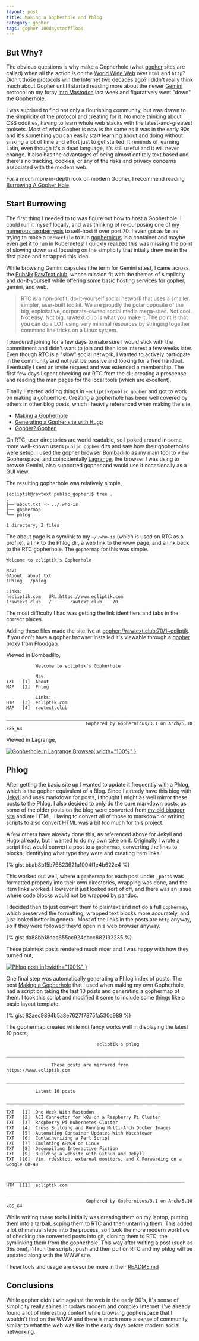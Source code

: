 ```yaml
---
layout: post
title: Making a Gopherhole and Phlog
category: gopher
tags: gopher 100daystooffload
---
```


## But Why?

The obvious questions is why make a Gopherhole (what [gopher](https://en.wikipedia.org/wiki/Gopher_(protocol)) sites are called) when all the action is on the [World Wide Web](https://en.wikipedia.org/wiki/World_Wide_Web) over `html` and `http`? Didn't those protocols win the Internet two decades ago? I didn't really think much about Gopher until I started reading more about the newer [Gemini](https://gemini.circumlunar.space) protocol on my foray [into Mastodon](https://www.ecliptik.com/One-Week-With-Mastodon/) last week and figuratively went "down" the Gopherhole.

I was suprised to find not only a flourishing community, but was drawn to the simplicity of the protocol and creating for it. No more thinking about CSS oddities, having to learn whole web stacks with the latest-and-greatest toolsets. Most of what Gopher is now is the same as it was in the early 90s and it's something you can easily start learning about and doing without sinking a lot of time and effort just to get started. It reminds of learning Latin, even though it's a dead language, it's still useful and it will never change. It also has the advantages of being almost entirely text based and there's no tracking, cookies, or any of the risks and privacy concerns associated with the modern web.

For a much more in-depth look on modern Gopher, I recommend reading [Burrowing A Gopher Hole](https://tedium.co/2017/06/22/modern-day-gopher-history/).

## Start Burrowing

The first thing I needed to to was figure out how to host a Gopherhole. I could run it myself locally, and was thinking of re-purposing one of [my numerous raspberrypis](https://www.ecliptik.com/Raspberry-Pi-Kubernetes-Cluster/) to self-host it over port 70. I even got as far as trying to make a `Dockerfile` to run [gophernicus](http://www.gophernicus.org) in a container and maybe even get it to run in Kubernetes! I quickly realized this was missing the point of slowing down and focusing on the simplicity that intially drew me in the first place and scrapped this idea.

While browsing Gemini capsules (the term for Gemini sites), I came across the [PubNix](https://github.com/cwmccabe/pubnixhist) [RawText.club](https://rawtext.club), whose mission fit  with the themes of simplicity and do-it-yourself while offering some basic hosting services for gopher, gemini, and web.

>RTC is a non-profit, do-it-yourself social network that uses a smaller, simpler, user-built toolkit. We are proudly the polar opposite of the big, exploitative, corporate-owned social media mega-sites. Not cool. Not easy. Not big. rawtext.club is what you make it. The point is that you can do a LOT using very minimal resources by stringing together command line tricks on a Linux system.

I pondered joining for a few days to make sure I would stick with the commitment and didn't want to join and then lose interest a few weeks later. Even though RTC is a "slow" social network, I wanted to actively particpate in the community and not just be passive and looking for a free handout. Eventually I sent an invite request and was extended a membership. The first few days I spent checking out RTC from the cli; creating a prescense and reading the man pages for the local tools (which are excellent).

Finally I started adding things in `~ecliptik/public_gopher` and got to work on making a gohperhole. Creating a gopherhole has been well covered by others in other blog posts, which I heavily referenced when making the site,

- [Making a Gopherhole](https://johngodlee.github.io/2019/11/20/gopher.html)
- [Generating a Gopher site with Hugo](https://jfm.carcosa.net/blog/computing/hugo-gopher/)
- [Gopher? Gopher.](https://petermolnar.net/article/gopher/)

On RTC, user directories are world readable, so I poked around in some more well-known users `public_gopher` dirs and saw how their gopherholes were setup. I used the gopher browser [Bombadillo](https://bombadillo.colorfield.space) as my main tool to view Gopherspace, and coincidentally [Lagrange](https://gmi.skyjake.fi/lagrange/), the browser I was using to browse Gemini, also supported gopher and would use it occasionally as a GUI view.

The resulting gopherhole was relatively simple,

```
[ecliptik@rawtext public_gopher]$ tree .
.
├── about.txt -> ../.who-is
├── gophermap
└── phlog

1 directory, 2 files
```

The about page is a symlink to my `~/.who-is` (which is used on RTC as a profile), a link to the Phlog dir, a web link to the www page, and a link back to the RTC gopherhole. The `gophermap` for this was simple.

```
Welcome to ecliptik's Gopherhole

Nav:
0About	about.txt
1Phlog	./phlog

Links:
hecliptik.com	URL:https://www.ecliptik.com
1rawtext.club	/       rawtext.club    70
```

The most difficulty I had was getting the link identifiers and tabs in the correct places.

Adding these files made the site live at [gopher://rawtext.club:70/1~ecliptik](gopher://rawtext.club:70/~ecliptik). If you don't have a gopher browser installed it's viewable through a [gopher proxy](https://gopher.floodgap.com/gopher/gw?a=gopher%3A%2F%2Frawtext.club%3A70%2F1%7Eecliptik) from [Floodgap](https://www.floodgap.com).

Viewed in Bombadillo,

```
           Welcome to ecliptik's Gopherhole
           
           Nav:
TXT   [1]  About
MAP   [2]  Phlog
           
           Links:
HTM   [3]  ecliptik.com
MAP   [4]  rawtext.club
           ___________________________________________________________________
                              Gophered by Gophernicus/3.1 on Arch/5.10 x86_64
```

Viewed in Lagrange,

[![Gopherhole in Lagrange Browser](/assets/images/posts/gopher-lagrange-01.png){:width="100%" }](/assets/images/posts/gopher-lagrange-01.png)

## Phlog

After getting the basic site up I wanted to update it frequently with a Phlog, which is the gopher equivalent of a Blog. Since I already have this blog with [Jekyll](https://www.ecliptik.com/Building-a-website-with-Github-and-Jekyll/) and uses markdown for posts, I thought I might as well mirror these posts to the Phlog. I also decided to only do the pure markdown posts, as some of the older posts on the blog were converted from [my old blogger site](https://junocake.blogspot.com) and are HTML. Having to convert all of those to markdown or writing scripts to also convert HTML was a bit too much for this project.

A few others have already done this, as referenced above for Jekyll and Hugo already, but I wanted to do my own take on it. Originally I wrote a script that would convert a post to a `gophermap`, converting the links to blocks, identifying what type they were and creating item links.

{% gist bbab8b15b76823621a1004f1e4b622e4 %}

This worked out well, where a `gophermap` for each post under `_posts` was formatted properly into their own directories, wrapping was done, and the item links worked. However it just looked sort of off, and there was an issue where code blocks would not be wrapped by [pandoc](https://pandoc.org/).

I decided then to just convert them to plaintext and not do a full `gophermap`, which preserved the formatting, wrapped text blocks more accurately, and just looked better in general. Most of the links in the posts are `http` anyway, so if they were followed they'd open in a web browser anyway.

{% gist da88bb18dac655ac924cbcc882192235 %}

These plaintext posts rendered much nicer and I was happy with how they turned out,

[![Phlog post in ](/assets/images/posts/gopher-phlog-post-01.png){:width="100%" }](/assets/images/posts/gopher-phlog-post-01.png)

One final step was automatically generating a Phlog index of posts. The post [Making a Gopherhole](https://johngodlee.github.io/2019/11/20/gopher.html) that I used when making my own Gopherhole had a script on taking the last 10 posts and generating a gophermap of them. I took this script and modified it some to include some things like a basic layout template.

{% gist 82aec9894b5a8e7627f7875fa530c989 %}

The gophermap created while not fancy works well in displaying the latest 10 posts,

```
                                  ecliptik's phlog
           ___________________________________________________________________
           
                 These posts are mirrored from https://www.ecliptik.com
           ___________________________________________________________________
           
           Latest 10 posts
           ___________________________________________________________________
           
TXT   [1]  One Week With Mastodon
TXT   [2]  ACI Connector for k8s on a Raspberry Pi Cluster
TXT   [3]  Raspberry Pi Kubernetes Cluster
TXT   [4]  Cross Building and Running Multi-Arch Docker Images
TXT   [5]  Automating Container Updates With Watchtower
TXT   [6]  Containerizing a Perl Script
TXT   [7]  Emulating ARM64 on Linux
TXT   [8]  Decompiling Interactive Fiction
TXT   [9]  Building a website with Github and Jekyll
TXT  [10]  Vim, rdesktop, external monitors, and X Forwarding on a Google CR-48
           
           ___________________________________________________________________
HTM  [11]  ecliptik.com
           ___________________________________________________________________
                              Gophered by Gophernicus/3.1 on Arch/5.10 x86_64
```

While writing these tools I initially was creating them on my laptop, putting them into a tarball, scping them to RTC and then untarring them. This added a lot of manual steps into the process, so I took the more modern workflow of checking the converted posts into git, cloning them to RTC, the symlinking them from the gopherhole. This way after writing a post (such as this one), I'll run the scripts, push and then pull on RTC and my phlog will be updated along with the WWW site.

These tools and usage are describe more in their [README.md](https://github.com/ecliptik/ecliptik.github.io/blob/master/_gopher/README.md)

## Conclusions

While gopher didn't win against the web in the early 90's, it's sense of simplicity really shines in todays modern and complex Internet. I've already found a lot of interesting content while browsing gopherspace that I wouldn't find on the WWW and there is much more a sense of community, similar to what the web was like in the early days before modern social networking.
